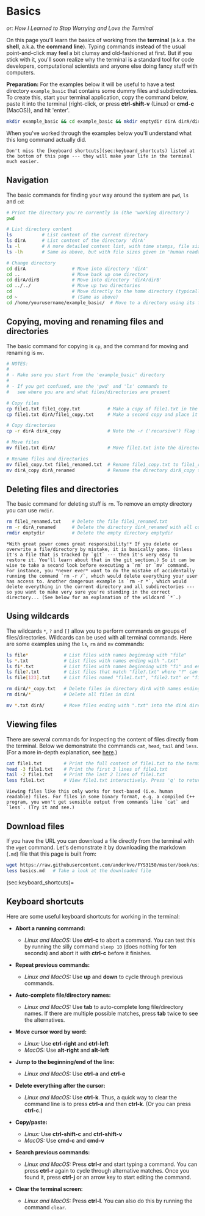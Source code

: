 # Basics 
*or: How I Learned to Stop Worrying and Love the Terminal*


On this page you'll learn the basics of working from the **terminal** (a.k.a. the **shell**, a.k.a. the **command line**). Typing commands instead of the usual point-and-click may feel a bit clumsy and old-fashioned at first. But if you stick with it, you'll soon realize why the terminal is a standard tool for code developers, computational scientists and anyone else doing fancy stuff with computers.

**Preparation:** For the examples below it will be useful to have a test directory `example_basic` that contains some dummy files and subdirectories. To create this, start your terminal application, copy the command below, paste it into the terminal (right-click, or press **ctrl-shift-v** (Linux) or **cmd-c** (MacOS)), and hit 'enter'. 
```sh
mkdir example_basic && cd example_basic && mkdir emptydir dirA dirA/dirB && touch file1.txt dirA/file2.txt dirA/dirB/file3.txt
```
When you've worked through the examples below you'll understand what this long command actually did.


```{note}
Don't miss the [keyboard shortcuts](sec:keyboard_shortcuts) listed at the bottom of this page --- they will make your life in the terminal much easier.
```


## Navigation 

The basic commands for finding your way around the system are `pwd`, `ls` and `cd`:

```sh
# Print the directory you're currently in (the 'working directory')
pwd

# List directory content
ls           # List content of the current directory
ls dirA      # List content of the directory 'dirA' 
ls -l        # A more detailed content list, with time stamps, file sizes, etc.
ls -lh       # Same as above, but with file sizes given in 'human readable' units

# Change directory
cd dirA                 # Move into directory 'dirA'
cd ..                   # Move back up one directory
cd dirA/dirB            # Move into directory 'dirA/dirB'
cd ../../               # Move up two directories
cd                      # Move directly to the home directory (typically /home/yourusername/)
cd ~                    # (Same as above)
cd /home/yourusername/example_basic/  # Move to a directory using its full ('absolute') path

```


## Copying, moving and renaming files and directories

The basic command for copying is `cp`, and the command for moving and renaming is `mv`. 

```sh
# NOTES: 
#
# - Make sure you start from the 'example_basic' directory
#
# - If you get confused, use the 'pwd' and 'ls' commands to
#   see where you are and what files/directories are present

# Copy files
cp file1.txt file1_copy.txt          # Make a copy of file1.txt in the current directory
cp file1.txt dirA/file1_copy.txt     # Make a second copy and place it in dirA

# Copy directories
cp -r dirA dirA_copy                 # Note the -r ('recursive') flag for copying directories

# Move files
mv file1.txt dirA/                   # Move file1.txt into the directory dirA

# Rename files and directories
mv file1_copy.txt file1_renamed.txt  # Rename file1_copy.txt to file1_renamed.txt
mv dirA_copy dirA_renamed            # Rename the directory dirA_copy to dirA_renamed
```


## Deleting files and directories

The basic command for deleting stuff is `rm`. To remove an empty directory you can use `rmdir`.

```sh
rm file1_renamed.txt    # Delete the file file1_renamed.txt
rm -r dirA_renamed      # Delete the directory dirA_renamed with all content (note the -r flag)
rmdir emptydir          # Delete the empty directory emptydir
```

```{note}
*With great power comes great responsibility!* If you delete or overwrite a file/directory by mistake, it is basically gone. (Unless it's a file that is tracked by `git` --- then it's very easy to restore it. You'll learn about that in the git section.) So it can be wise to take a second look before executing a `rm` or `mv` command. For instance, you *never ever* want to do the mistake of accidentally running the command `rm -r /`, which would delete everything your user has access to. Another dangerous example is `rm -r *`, which would delete everything in the current directory and all subdirectories --- so you want to make very sure you're standing in the correct directory... (See below for an explanation of the wildcard `*`.) 
```


## Using wildcards

The wildcards `*`, `?` and `[]` allow you to perform commands on groups of files/directories. Wildcards can be used with all terminal commands. Here are some examples using the `ls`, `rm` and `mv` commands:

```sh
ls file*             # List files with names beginning with "file"
ls *.txt             # List files with names ending with ".txt"
ls fi*.txt           # List files with names beginning with "fi" and ending with ".txt"
ls file?.txt         # List files that match "file?.txt" where "?" can be any single character
ls file[123].txt     # List files named "file1.txt", "file2.txt" or "file3.txt"

rm dirA/*_copy.txt   # Delete files in directory dirA with names ending with "_copy.txt"
rm dirA/*            # Delete all files in dirA

mv *.txt dirA/       # Move files ending with ".txt" into the dirA directory
```

## Viewing files

There are several commands for inspecting the content of files directly from the terminal. Below we demonstrate the commands `cat`, `head`, `tail` and `less`. (For a more in-depth explanation, see [here](https://i.redd.it/jlaxkglh1iw41.png).)

```sh
cat file1.txt        # Print the full content of file1.txt to the terminal screen
head -3 file1.txt    # Print the first 3 lines of file1.txt
tail -2 file1.txt    # Print the last 2 lines of file1.txt
less file1.txt       # View file1.txt interactively. Press 'q' to return to the terminal
```

```{note}
Viewing files like this only works for text-based (i.e. human readable) files. For files in some binary format, e.g. a compiled C++ program, you won't get sensible output from commands like `cat` and `less`. (Try it and see.)
```

## Download files

If you have the URL you can download a file directly from the terminal with the `wget` command. Let's demonstrate it by downloading the markdown (`.md`) file that this page is built from:

```sh
wget https://raw.githubusercontent.com/anderkve/FYS3150/master/book/using_the_terminal/basics.md
less basics.md   # Take a look at the downloaded file
```



(sec:keyboard_shortcuts)=
## Keyboard shortcuts

Here are some useful keyboard shortcuts for working in the terminal:

- **Abort a running command:** 
  - *Linux and MacOS:* Use **ctrl-c** to abort a command. You can test this by running the silly command `sleep 10` (does nothing for ten seconds) and abort it with **ctrl-c** before it finishes.

- **Repeat previous commands:** 
  - *Linux and MacOS:* Use **up** and **down** to cycle through previous commands.

- **Auto-complete file/directory names:** 
  - *Linux and MacOS:* Use **tab** to auto-complete long file/directory names. If there are multiple possible matches, press **tab** twice to see the alternatives.

- **Move cursor word by word:** 
  - *Linux:* Use **ctrl-right** and **ctrl-left**
  - *MacOS:* Use **alt-right** and **alt-left**

- **Jump to the beginning/end of the line:**
  - *Linux and MacOS:* Use **ctrl-a** and **ctrl-e**

- **Delete everything after the cursor:**
  - *Linux and MacOS:* Use **ctrl-k**. Thus, a quick way to clear the command line is to press **ctrl-a** and then **ctrl-k**. (Or you can press **ctrl-c**.)

- **Copy/paste:**
  - *Linux:* Use **ctrl-shift-c** and **ctrl-shift-v**
  - *MacOS:* Use **cmd-c** and **cmd-v**

- **Search previous commands:** 
  - *Linux and MacOS:* Press **ctrl-r** and start typing a command. You can press **ctrl-r** again to cycle through alternative matches. Once you found it, press **ctrl-j** or an arrow key to start editing the command.

- **Clear the terminal screen:**
  - *Linux and MacOS:* Press **ctrl-l**. You can also do this by running the command `clear`.

<!--

- [DONE] pwd
- [DONE] cd
- [DONE] ls
- [DONE] mv
- [DONE] rm
- [DONE] rmdir
- [DONE] cat
- [DONE] less
- [DONE] head
- [DONE] tail


- running a script or program

- echo "tull"

- pass output to file ">"

- append to file ">>"

- find

- grep

- chmod

- man

- wget

- history

- tar and zip

- history


-->